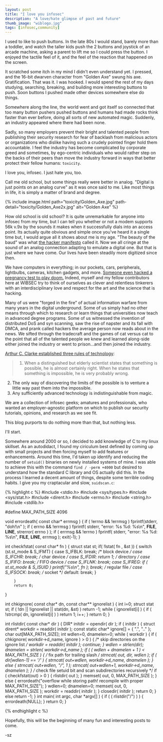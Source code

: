 ```yaml
---
layout: post
title: "I love you infosec"
description: "A love/hate glimpse of past and future"
thumb_image: "wiblogo.jpg"
tags: [infosec,community]
---
```


I used to like to push buttons.  In the late 80s I would stand, barely more than a toddler, and watch the taller kids push the 2 buttons and joystick of an arcade machine, asking a parent to lift me so I could press the button.  I enjoyed the tactile feel of it, and the feel of the reaction that happened on the screen.  

It scratched some itch in my mind I didn't even understand yet.  I pressed, and the 16-bit dwarven character from "Golden Axe" swung his axe.  Gratification.  That was it.  I was hooked.  I would spend the rest of my days studying, searching, breaking, and building more interesting buttons to push.  Soon buttons I pushed made other devices somewhere else do things.  

Somewhere along the line, the world went and got itself so connected that too many button pushers pushed buttons and humans had made rocks think faster than ever before, doing all sorts of new automated magic.  Suddenly, an industry appeared where there had been none.  

Sadly, so many employers prevent their bright and talented people from publishing their security research for fear of backlash from malicious actors or organizations who dislike having such a crudely pointed finger hold them accountable.  I feel the industry has become complicated by corporate greed and sometimes, by ego-centric individuals who would rather step on the backs of their peers than move the industry forward in ways that better protect their fellow humans: `toxicity`.

I love you, infosec.  I just hate you, too.

Call me old school, but some things really were better in analog.  "Digital is just points on an analog curve" as it was once said to me.  Like most things in life, it is simply a matter of brand and degree.

{% include image.html path="toxicity/Golden_Axe.jpg" path-detail="toxicity/Golden_Axe2x.jpg" alt="Golden Axe" %}

How old school is old school?  It is quite unremarkable for anyone into infosec from my time, but I can tell you whether or not a modem supports 56k v.9x by the sounds it makes when it successfully dials into an access point.  Its actually quite obvious and simple once you've heard it a single time but, I would argue all it shows about me is my age.  "The beauty of the baud" was what [the hacker manifesto](https://en.wikisource.org/wiki/The_Hacker_Manifesto) called it.  Now we all cringe at the sound of an analog connection adapting to emulate a digital one.  But that is just where we have come.  Our lives have been steadily more digitized since then.

We have computers in everything; in our pockets, cars, peripherals, lightbulbs, cameras, kitchen gadgets, and more.  [Someone even hacked a pregnancy test to play doom.](https://www.popularmechanics.com/science/a33957256/this-programmer-figured-out-how-to-play-doom-on-a-pregnancy-test/)  Indeed, myself and my fellow contributors here at WIBSEC try to think of ourselves as clever and relentless tinkerers with an interdisciplinary love and respect for the art and the science that is hacking.  

Many of us were "forged in the fire" of actual information warfare from many years in the digital underground.  Some of us simply had no other means through which to research or learn things that universities now teach in advanced degree programs.  Some of us witnessed the invention of distributed DoS and syn scanning, saw the rise of napster and its fall with DMCA, and prank called hackers the average person now reads about in the news.  We sifted through the tradecraft and the games of cat versus cat to the point that all of the talented people we knew and learned along-side either joined the industry or went to prison...and then joined the industry.

[Arthur C. Clarke established three rules of technology](https://en.wikipedia.org/wiki/Clarke%27s_three_laws):

>1. When a distinguished but elderly scientist states that something is possible, he is almost certainly right. When he states that something is impossible, he is very probably wrong.
 2. The only way of discovering the limits of the possible is to venture a little way past them into the impossible.
 3. Any sufficiently advanced technology is indistinguishable from magic.

We are a collection of infosec geeks; amatures and professionals, who wanted an employer-agnostic platform on which to publish our security tutorials, opinions, and research as we see fit.

This blog purports to do nothing more than that, but nothing less.


I'll start.  

Somewhere around 2000 or so, I decided to add knowledge of C to my linux skillset.  As an autodidact, I found my ciriculum best defined by  coming up with small projects and then forcing myself to add features or enhancements.  Around this time, I'd taken up identify and reducing the number of `setuid()` binaries on newly installed systems of mine.  I was able to achieve this with the command `find / -perm +4000` but desired to understand how the standard C library and OS actually did this.  In the process I learned a decent amount of things, despite some terrible coding habits.  I give you my craptacular and slow, `suidscan.c`:

{% highlight c %}
#include <stdio.h>
#include <sys/types.h>
#include <sys/stat.h>
#include <dirent.h>
#include <errno.h>
#include <string.h>
#include <stdlib.h>

#define MAX_PATH_SIZE 4096

void errordeath( const char* errmsg )
{
        if ( !errno && !errmsg )
                fprintf(stderr, "doh!\n" );
        if ( errno && !errmsg )
                fprintf( stderr, "error: %s %d: %s\n", __FILE__, __LINE__, strerror( errno ) );
        if ( errmsg && !errno )
                fprintf( stderr, "error: %s %d: %s\n", __FILE__, __LINE__, errmsg );
        exit(-1);
}

int checkfstat( const char* fn )
{
        struct stat st;
        if( !lstat( fn , &st ))
        {
                switch (st.st_mode & S_IFMT) {
                        case S_IFBLK:  break; /* block device */
                        case S_IFCHR:  break; /* char device */
                        case S_IFDIR:  return 1; /* directory */
                        case S_IFIFO:  break; /* FIFO device */
                        case S_IFLNK:  break;
                        case S_IFREG:  if ( st.st_mode & S_ISUID ) printf("%s\n", fn );  break; /* regular file */
                        case S_IFSOCK: break; /* socket */
                        default:       break;
                }

        }
        return 0;
}

int chkignore( const char* dn, const char** ignorelist )
{
        int i=0;
        struct stat st;
        if ( !dn || !ignorelist || stat(dn, &st) )
                return -1;
        while ( ignorelist[i] )
        {
                if ( !strcmp( dn, ignorelist[i] ) )
                        return 1;
                i++;
        }
        return 0;
}

int rlistdir( const char* dir )
{
        DIR* initdir = opendir( dir );
        if ( initdir )
        {
                struct dirent* workdir = readdir( initdir );
                const static char* ignore[] = { ".", ".." };
                char out[MAX_PATH_SIZE];
                int wdlen=0, dnamelen=0;
                while ( workdir )
                {
                        if ( chkignore( workdir->d_name, ignore ) > 0 )
                        {
                                /* skip directories on the ignore list */
                                workdir = readdir( initdir );
                                continue;
                        }
                        wdlen = strlen(dir);
                        dnamelen = strlen( workdir->d_name );
                        if ( ( wdlen + dnamelen + 1 ) < MAX_PATH_SIZE )
                        {
                                /* fix path for trailing slash */
                                strncat( out, dir, wdlen );
                                if ( dir[wdlen-1] == '/' )
                                {
                                        strncat( out+wdlen, workdir->d_name, dnamelen );
                                }
                                else
                                {
                                        strncat( out+wdlen, "/", 1 );
                                        strncat( out+wdlen+1, workdir->d_name, dnamelen );
                                }
                                /* check file setuid bit and scan subdirectories recursively */
                                if ( checkfstat(out) > 0 )
                                {
                                        rlistdir( out );
                                }
                                memset( out, 0, MAX_PATH_SIZE );
                        }
                        else
                        {
                                errordeath("overflow while storing path! recompile with proper MAX_PATH_SIZE");
                        }
                        wdlen=0;
                        dnamelen=0;
                        memset( out, 0, MAX_PATH_SIZE );
                        workdir = readdir( initdir );
                }
                closedir( initdir );
                return 0;
        }
        else return -1;
}
int main( int argc, char *argv[] )
{
        if ( ( rlistdir("/") ) )
        {
                errordeath(NULL);
        }
        return 0;
}

{% endhighlight c %}

Hopefully, this will be the beginning of many fun and interesting posts to come.

-sz
